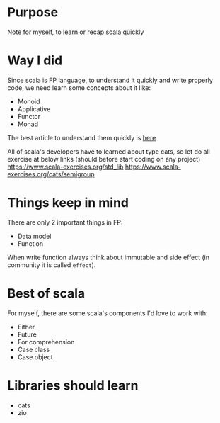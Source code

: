 # Purpose
Note for myself, to learn or recap scala quickly

# Way I did
Since scala is FP language, to understand it quickly and write properly code, we need learn some concepts about it like: 
* Monoid
* Applicative
* Functor
* Monad

The best article to understand them quickly is [here](https://adit.io/posts/2013-04-17-functors,_applicatives,_and_monads_in_pictures.html)

All of scala's developers have to learned about type cats, so let do all exercise at below links (should before start coding
on any project)  
https://www.scala-exercises.org/std_lib
https://www.scala-exercises.org/cats/semigroup

# Things keep in mind
There are only 2 important things in FP: 
* Data model 
* Function 

When write function always think about immutable and side effect (in community it is called `effect`). 

# Best of scala
For myself, there are some scala's components I'd love to work with: 
* Either
* Future
* For comprehension
* Case class 
* Case object

# Libraries should learn
* cats
* zio 
